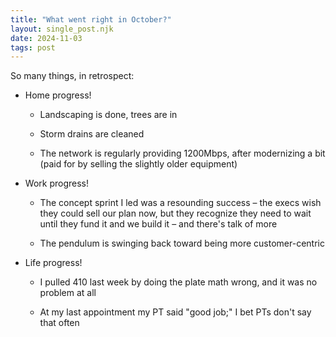 ```yaml
---
title: "What went right in October?"
layout: single_post.njk
date: 2024-11-03
tags: post
---
```


So many things, in retrospect:

- Home progress!
    - Landscaping is done, trees are in
    
    - Storm drains are cleaned
    
    - The network is regularly providing 1200Mbps, after modernizing a bit (paid for by selling the slightly older equipment)

- Work progress!
    - The concept sprint I led was a resounding success – the execs wish they could sell our plan now, but they recognize they need to wait until they fund it and we build it – and there's talk of more
    
    - The pendulum is swinging back toward being more customer-centric

- Life progress!
    - I pulled 410 last week by doing the plate math wrong, and it was no problem at all
    
    - At my last appointment my PT said "good job;" I bet PTs don't say that often
